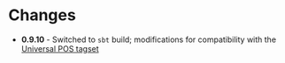 # Changes
+ **0.9.10** - Switched to `sbt` build; modifications for compatibility with the [Universal POS tagset](http://universaldependencies.org/u/pos/all.html)
